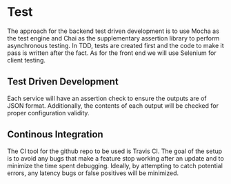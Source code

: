 # Test

The approach for the backend test driven development is to use Mocha as the test engine and Chai as the supplementary assertion library to perform asynchronous testing. In TDD, tests are created first and the code to make it pass is written after the fact. As for the front end we will use Selenium for client testing.

## Test Driven Development

Each service will have an assertion check to ensure the outputs are of JSON format. Additionally, the contents of each output will be checked for proper configuration validity.

## Continous Integration

The CI tool for the github repo to be used is Travis CI. The goal of the setup is to avoid any bugs that make a feature stop working after an update and to minimize the time spent debugging. Ideally, by attempting to catch potential errors, any latency bugs or false positives will be minimized.
